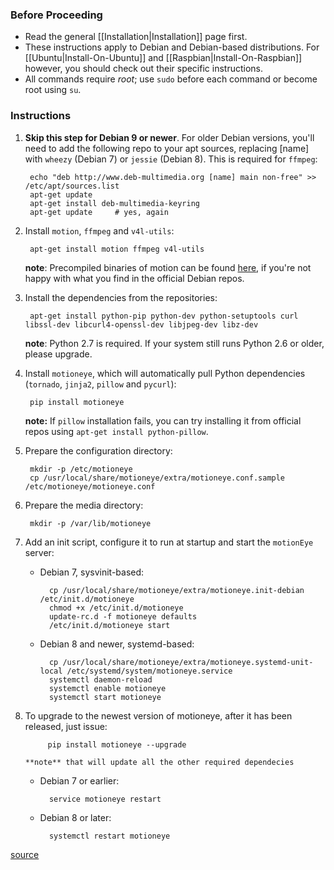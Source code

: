### Before Proceeding
* Read the general [[Installation|Installation]] page first.
* These instructions apply to Debian and Debian-based distributions. For [[Ubuntu|Install-On-Ubuntu]] and [[Raspbian|Install-On-Raspbian]] however, you should check out their specific instructions.
* All commands require *root*; use `sudo` before each command or become root using `su`.

### Instructions
1. **Skip this step for Debian 9 or newer**. For older Debian versions, you'll need to add the following repo to your apt sources, replacing [name] with `wheezy` (Debian 7) or `jessie` (Debian 8). This is required for `ffmpeg`:

        echo "deb http://www.deb-multimedia.org [name] main non-free" >> /etc/apt/sources.list
        apt-get update
        apt-get install deb-multimedia-keyring
        apt-get update     # yes, again

2. Install `motion`, `ffmpeg` and `v4l-utils`:

        apt-get install motion ffmpeg v4l-utils

    **note**: Precompiled binaries of motion can be found [here](https://github.com/Motion-Project/motion/releases/), if you're not happy with what you find in the official Debian repos.

3. Install the dependencies from the repositories:

        apt-get install python-pip python-dev python-setuptools curl libssl-dev libcurl4-openssl-dev libjpeg-dev libz-dev

    **note**: Python 2.7 is required. If your system still runs Python 2.6 or older, please upgrade.

4. Install `motioneye`, which will automatically pull Python dependencies (`tornado`, `jinja2`, `pillow` and `pycurl`):

        pip install motioneye

    **note:** If `pillow` installation fails, you can try installing it from official repos using `apt-get install python-pillow`.

5. Prepare the configuration directory:

        mkdir -p /etc/motioneye
        cp /usr/local/share/motioneye/extra/motioneye.conf.sample /etc/motioneye/motioneye.conf

6. Prepare the media directory:

        mkdir -p /var/lib/motioneye

7. Add an init script, configure it to run at startup and start the `motionEye` server:

    * Debian 7, sysvinit-based:

            cp /usr/local/share/motioneye/extra/motioneye.init-debian /etc/init.d/motioneye
            chmod +x /etc/init.d/motioneye
            update-rc.d -f motioneye defaults
            /etc/init.d/motioneye start

    * Debian 8 and newer, systemd-based:

            cp /usr/local/share/motioneye/extra/motioneye.systemd-unit-local /etc/systemd/system/motioneye.service
            systemctl daemon-reload
            systemctl enable motioneye
            systemctl start motioneye

8. To upgrade to the newest version of motioneye, after it has been released, just issue:

            pip install motioneye --upgrade

       **note** that will update all the other required dependecies

    * Debian 7 or earlier:

            service motioneye restart

    * Debian 8 or later:

            systemctl restart motioneye


[source](https://github.com/ccrisan/motioneye/wiki/Install-On-Raspbian)
